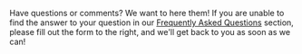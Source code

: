 Have questions or comments? We want to here them! If you are unable to find the answer to your question in our [Frequently Asked Questions](/faq) section, please fill out the form to the right, and we'll get back to you as soon as we can!

